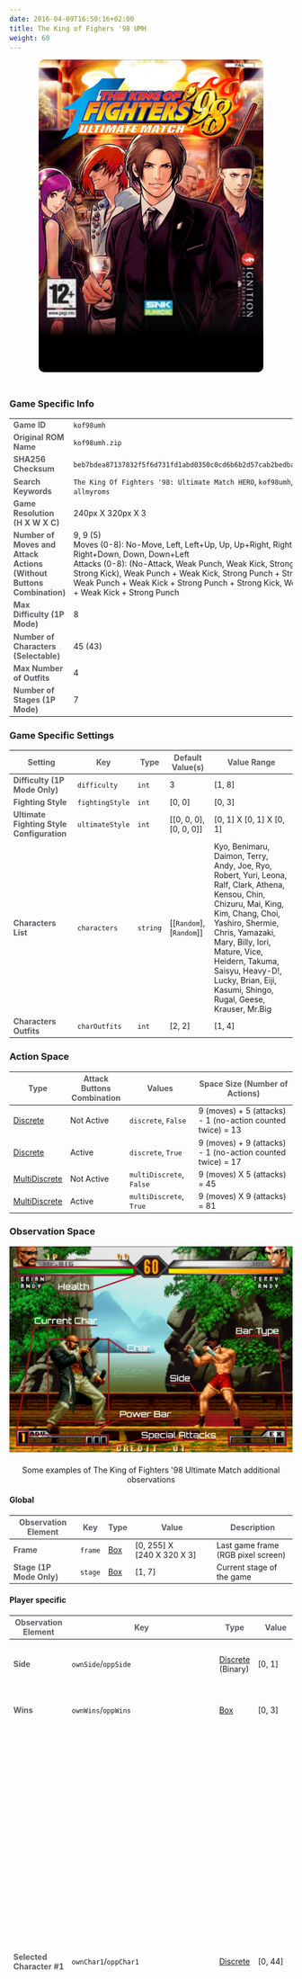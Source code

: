 ```yaml
---
date: 2016-04-09T16:50:16+02:00
title: The King of Fighers '98 UMH
weight: 60
---
```


<figure style="margin-bottom:0px; margin-top:0px; margin-right:auto; margin-left:auto; width: 400px;">
  <img src="/images/envs/kof98umh.jpg" style="margin-bottom:20px; border-radius: 10px;"/>
</figure>

### Game Specific Info

|       |  |
|-------------|-------------|
| <strong><span style="color:#5B5B60;">Game ID</span></strong>   | `kof98umh`       |
| <strong><span style="color:#5B5B60;">Original ROM Name</span></strong>   | `kof98umh.zip`       |
| <strong><span style="color:#5B5B60;">SHA256 Checksum</span></strong>  | `beb7bdea87137832f5f6d731fd1abd0350c0cd6b6b2d57cab2bedbac24fe8d0a`        |
| <strong><span style="color:#5B5B60;">Search Keywords</span></strong>   | `The King Of Fighters '98: Ultimate Match HERO`, `kof98umh`, `allmyroms`      |
| <strong><span style="color:#5B5B60;">Game Resolution<br>(H X W X C)</span></strong>  | 240px&#160;X&#160;320px&#160;X&#160;3   |
| <strong><span style="color:#5B5B60;">Number of Moves and Attack Actions<br>(Without Buttons Combination)</span></strong>  | 9, 9 (5)<br>Moves (0-8): No-Move, Left, Left+Up, Up, Up+Right, Right, Right+Down, Down, Down+Left<br>Attacks (0-8): (No-Attack, Weak Punch, Weak Kick, Strong Punch, Strong Kick), Weak Punch + Weak Kick, Strong Punch + Strong Kick, Weak Punch + Weak Kick + Strong Punch + Strong Kick, Weak Punch + Weak Kick + Strong Punch   |
| <strong><span style="color:#5B5B60;">Max Difficulty (1P Mode)</span></strong>  | 8   |
| <strong><span style="color:#5B5B60;">Number of Characters (Selectable)</span></strong>  | 45 (43)   |
| <strong><span style="color:#5B5B60;">Max Number of Outfits</span></strong>  | 4  |
| <strong><span style="color:#5B5B60;">Number of Stages (1P Mode)</span></strong>  | 7   |

### Game Specific Settings

| <strong><span style="color:#5B5B60;">Setting</span></strong> | <strong><span style="color:#5B5B60;">Key</span></strong> | <strong><span style="color:#5B5B60;">Type</span></strong> | <strong><span style="color:#5B5B60;">Default Value(s)</span></strong>| <strong><span style="color:#5B5B60;">Value Range</span></strong>|
|-------------|-------------| ------|------| ----|
| <strong><span style="color:#5B5B60;">Difficulty (1P Mode Only)</span></strong>   | `difficulty`       | `int`| 3 |[1, 8]|
| <strong><span style="color:#5B5B60;">Fighting Style</span></strong>   | `fightingStyle`       | `int`| [0, 0] |[0, 3]|
| <strong><span style="color:#5B5B60;">Ultimate Fighting Style Configuration</span></strong>   | `ultimateStyle`       | `int`| [[0, 0, 0], [0, 0, 0]] |[0, 1]&#160;X&#160;[0, 1]&#160;X&#160;[0, 1]|
| <strong><span style="color:#5B5B60;">Characters List</span></strong>   | `characters`| `string`       | [[`Random`], [`Random`]]| Kyo, Benimaru, Daimon, Terry, Andy, Joe, Ryo, Robert, Yuri, Leona, Ralf, Clark, Athena, Kensou, Chin, Chizuru, Mai, King, Kim, Chang, Choi, Yashiro, Shermie, Chris, Yamazaki, Mary, Billy, Iori, Mature, Vice, Heidern, Takuma, Saisyu, Heavy-D!, Lucky, Brian, Eiji, Kasumi, Shingo, Rugal, Geese, Krauser, Mr.Big |
| <strong><span style="color:#5B5B60;">Characters Outfits</span></strong>   | `charOutfits`| `int`      | [2, 2] | [1, 4] |

### Action Space

| <strong><span style="color:#5B5B60;">Type</span></strong> | <strong><span style="color:#5B5B60;">Attack Buttons<br>Combination</span></strong> | <strong><span style="color:#5B5B60;">Values</span></strong>| <strong><span style="color:#5B5B60;">Space Size (Number of Actions)</span></strong> |
|-------------|-------------| ------|-------| 
| <a href="https://github.com/openai/gym/tree/master/gym/spaces/discrete.py" target="blank_">Discrete</a> | Not Active  | `discrete`, `False` | 9 (moves) + 5 (attacks) - 1 (no-action counted twice) = 13 |
| <a href="https://github.com/openai/gym/tree/master/gym/spaces/discrete.py" target="blank_">Discrete</a> | Active  | `discrete`, `True` | 9 (moves) + 9 (attacks) - 1 (no-action counted twice) = 17 |
| <a href="https://github.com/openai/gym/tree/master/gym/spaces/multi_discrete.py" target="blank_">MultiDiscrete</a> | Not Active  | `multiDiscrete`, `False` | 9 (moves) X 5 (attacks) = 45 |
| <a href="https://github.com/openai/gym/tree/master/gym/spaces/multi_discrete.py" target="blank_">MultiDiscrete</a> | Active  | `multiDiscrete`, `True` | 9 (moves) X 9 (attacks) = 81 |

### Observation Space

<figure style="margin-bottom:0px; margin-top:0px; margin-right:auto; margin-left:auto;">
  <img src="/images/envs/kof98umhData.png" style="margin-bottom:20px;">
  <figcaption align="middle">Some examples of The King of Fighters '98 Ultimate Match additional observations</figcaption>
</figure>

#### Global

| <strong><span style="color:#5B5B60;">Observation Element</span></strong> | <strong><span style="color:#5B5B60;">Key</span></strong> | <strong><span style="color:#5B5B60;">Type</span></strong> | <strong><span style="color:#5B5B60;">Value</span></strong>| <strong><span style="color:#5B5B60;">Description</span></strong> |
|-------------|-------------| ------|-------| --------------|
| <strong><span style="color:#5B5B60;">Frame</span></strong>   | `frame`       | <a href="https://github.com/openai/gym/tree/master/gym/spaces/box.py" target="blank_">Box</a> |[0,&#160;255] X [240&#160;X&#160;320&#160;X&#160;3] | Last game frame  (RGB pixel screen)|
| <strong><span style="color:#5B5B60;">Stage (1P Mode Only)</span></strong>   | `stage` | <a href="https://github.com/openai/gym/tree/master/gym/spaces/box.py" target="blank_">Box</a>   |  [1, 7]| Current stage of the game |

#### Player specific

| <strong><span style="color:#5B5B60;">Observation Element</span></strong> | <strong><span style="color:#5B5B60;">Key</span></strong> | <strong><span style="color:#5B5B60;">Type</span></strong> | <strong><span style="color:#5B5B60;">Value</span></strong>| <strong><span style="color:#5B5B60;">Description</span></strong> |
|-------------|-------------| ------|-------| --------------|
| <strong><span style="color:#5B5B60;">Side</span></strong>   | `ownSide`/`oppSide`       | <a href="https://github.com/openai/gym/tree/master/gym/spaces/discrete.py" target="blank_">Discrete</a> (Binary) | [0,&#160;1] | Side of the stage where the player is<br>0: Left, 1: Right |
| <strong><span style="color:#5B5B60;">Wins</span></strong>   | `ownWins`/`oppWins` | <a href="https://github.com/openai/gym/tree/master/gym/spaces/box.py" target="blank_">Box</a>   |  [0,&#160;3]| Number of rounds won by the player |
| <strong><span style="color:#5B5B60;">Selected Character&#160;#1</span></strong>   | `ownChar1`/`oppChar1`       | <a href="https://github.com/openai/gym/tree/master/gym/spaces/discrete.py" target="blank_">Discrete</a> | [0,&#160;44] | Index of first selected character<br>0: Kyo, 1: Benimaru, 2: Daimon, 3: Terry, 4: Andy, 5: Joe, 6: Ryo, 7: Robert, 8: Yuri, 9: Leona, 10: Ralf, 11: Clark, 12: Athena, 13: Kensou, 14: Chin, 15: Chizuru, 16: Mai, 17: King, 18: Kim, 19: Chang, 20: Choi, 21: Yashiro, 22: Shermie, 23: Chris, 24: Yamazaki, 25: Mary, 26: Billy, 27: Iori, 28: Mature, 29: Vice, 30: Heidern, 31: Takuma, 32: Saisyu, 33: Heavy-D!, 34: Lucky, 35: Brian, 36: Eiji, 37: Kasumi, 38: Shingo, 39: Rugal, 40: Geese, 41: Krauser, 42: Mr.Big, 43: Goenitz, 44: Orochi|
| <strong><span style="color:#5B5B60;">Selected Character&#160;#2</span></strong>   | `ownChar2`/`oppChar2`       | <a href="https://github.com/openai/gym/tree/master/gym/spaces/discrete.py" target="blank_">Discrete</a> | [0,&#160;44] | Index of second selected character<br>0: Kyo, 1: Benimaru, 2: Daimon, 3: Terry, 4: Andy, 5: Joe, 6: Ryo, 7: Robert, 8: Yuri, 9: Leona, 10: Ralf, 11: Clark, 12: Athena, 13: Kensou, 14: Chin, 15: Chizuru, 16: Mai, 17: King, 18: Kim, 19: Chang, 20: Choi, 21: Yashiro, 22: Shermie, 23: Chris, 24: Yamazaki, 25: Mary, 26: Billy, 27: Iori, 28: Mature, 29: Vice, 30: Heidern, 31: Takuma, 32: Saisyu, 33: Heavy-D!, 34: Lucky, 35: Brian, 36: Eiji, 37: Kasumi, 38: Shingo, 39: Rugal, 40: Geese, 41: Krauser, 42: Mr.Big, 43: Goenitz, 44: Orochi|
| <strong><span style="color:#5B5B60;">Selected Character&#160;#3</span></strong>   | `ownChar3`/`oppChar3`       | <a href="https://github.com/openai/gym/tree/master/gym/spaces/discrete.py" target="blank_">Discrete</a> | [0,&#160;44] | Index of third selected character<br>0: Kyo, 1: Benimaru, 2: Daimon, 3: Terry, 4: Andy, 5: Joe, 6: Ryo, 7: Robert, 8: Yuri, 9: Leona, 10: Ralf, 11: Clark, 12: Athena, 13: Kensou, 14: Chin, 15: Chizuru, 16: Mai, 17: King, 18: Kim, 19: Chang, 20: Choi, 21: Yashiro, 22: Shermie, 23: Chris, 24: Yamazaki, 25: Mary, 26: Billy, 27: Iori, 28: Mature, 29: Vice, 30: Heidern, 31: Takuma, 32: Saisyu, 33: Heavy-D!, 34: Lucky, 35: Brian, 36: Eiji, 37: Kasumi, 38: Shingo, 39: Rugal, 40: Geese, 41: Krauser, 42: Mr.Big, 43: Goenitz, 44: Orochi|
| <strong><span style="color:#5B5B60;">Character in Use</span></strong>   | `ownChar`/`oppChar`       | <a href="https://github.com/openai/gym/tree/master/gym/spaces/discrete.py" target="blank_">Discrete</a> | [0,&#160;44] | Index of character in use<br>0: Kyo, 1: Benimaru, 2: Daimon, 3: Terry, 4: Andy, 5: Joe, 6: Ryo, 7: Robert, 8: Yuri, 9: Leona, 10: Ralf, 11: Clark, 12: Athena, 13: Kensou, 14: Chin, 15: Chizuru, 16: Mai, 17: King, 18: Kim, 19: Chang, 20: Choi, 21: Yashiro, 22: Shermie, 23: Chris, 24: Yamazaki, 25: Mary, 26: Billy, 27: Iori, 28: Mature, 29: Vice, 30: Heidern, 31: Takuma, 32: Saisyu, 33: Heavy-D!, 34: Lucky, 35: Brian, 36: Eiji, 37: Kasumi, 38: Shingo, 39: Rugal, 40: Geese, 41: Krauser, 42: Mr.Big, 43: Goenitz, 44: Orochi|
| <strong><span style="color:#5B5B60;">Health</span></strong>   | `ownHealth`/`oppHealth` | <a href="https://github.com/openai/gym/tree/master/gym/spaces/box.py" target="blank_">Box</a>   |  [-1,&#160;119]| Health bar value |
| <strong><span style="color:#5B5B60;">Actions-Move</span></strong>   | `actions`+`move`       | <a href="https://github.com/openai/gym/tree/master/gym/spaces/discrete.py" target="blank_">Discrete</a> | [0,&#160;8] | Index of last move action performed (no-move, left, left+up, up, etc.)|
| <strong><span style="color:#5B5B60;">Actions-Attack</span></strong>   | `actions`+`attack`       | <a href="https://github.com/openai/gym/tree/master/gym/spaces/discrete.py" target="blank_">Discrete</a> | [0,&#160;7] or [0,&#160;3]| Index of last attack action performed (no-attack, hold, punch, etc.) with, respectively, attack buttons combination active or not|
| <strong><span style="color:#5B5B60;">Power Bar</span></strong>   | `ownPowerBar`/`oppPowerBar` | <a href="https://github.com/openai/gym/tree/master/gym/spaces/box.py" target="blank_">Box</a>   |  [0,&#160;100]| Power bar value |
| <strong><span style="color:#5B5B60;">Special Attacks</span></strong>   | `ownSpecialAttacks`/`oppSpecialAttacks` | <a href="https://github.com/openai/gym/tree/master/gym/spaces/box.py" target="blank_">Box</a>   |  [0,&#160;5]| Number of special attacks available |
| <strong><span style="color:#5B5B60;">Active Character</span></strong>   | `ownActiveChar`/`oppActiveChar` | <a href="https://github.com/openai/gym/tree/master/gym/spaces/box.py" target="blank_">Box</a>   |  [0,&#160;2]| Index of the active character<br>0: first, 1: second, 2: third |
| <strong><span style="color:#5B5B60;">Bar Type</span></strong>   | `ownBarType`/`oppBarType`       | <a href="https://github.com/openai/gym/tree/master/gym/spaces/discrete.py" target="blank_">Discrete</a> | [0,&#160;7] | Index of bar type<br>0: Advanced / Ultimate (Dash Advanced, Evade Advanced, Bar Advanced), 1: Extra / Ultimate (Dash Extra, Evade Extra, Bar Extra), 2: Ultimate (Dash Extra, Evade Advanced, Bar Advanced), 3: Ultimate (Dash Advanced, Evade Advanced, Bar Extra), 4: Ultimate (Dash Extra, Evade Advanced, Bar Extra), 5: Ultimate (Dash Advanced, Evade Extra, Bar Advanced), 6: Ultimate (Dash Extra, Evade Extra, Bar Advanced), 7: Ultimate (Dash Advanced, Evade Extra, Bar Extra) |
